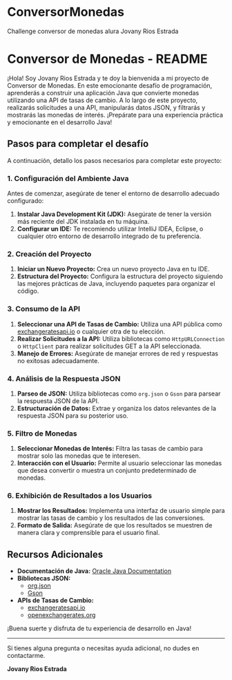 # ConversorMonedas
Challenge conversor de monedas alura Jovany Rios Estrada

# Conversor de Monedas - README

¡Hola! Soy Jovany Rios Estrada y te doy la bienvenida a mi proyecto de Conversor de Monedas. En este emocionante desafío de programación, aprenderás a construir una aplicación Java que convierte monedas utilizando una API de tasas de cambio. A lo largo de este proyecto, realizarás solicitudes a una API, manipularás datos JSON, y filtrarás y mostrarás las monedas de interés. ¡Prepárate para una experiencia práctica y emocionante en el desarrollo Java!

## Pasos para completar el desafío

A continuación, detallo los pasos necesarios para completar este proyecto:

### 1. Configuración del Ambiente Java

Antes de comenzar, asegúrate de tener el entorno de desarrollo adecuado configurado:

1. **Instalar Java Development Kit (JDK):** Asegúrate de tener la versión más reciente del JDK instalada en tu máquina.
2. **Configurar un IDE:** Te recomiendo utilizar IntelliJ IDEA, Eclipse, o cualquier otro entorno de desarrollo integrado de tu preferencia.

### 2. Creación del Proyecto

1. **Iniciar un Nuevo Proyecto:** Crea un nuevo proyecto Java en tu IDE.
2. **Estructura del Proyecto:** Configura la estructura del proyecto siguiendo las mejores prácticas de Java, incluyendo paquetes para organizar el código.

### 3. Consumo de la API

1. **Seleccionar una API de Tasas de Cambio:** Utiliza una API pública como [exchangeratesapi.io](https://exchangeratesapi.io) o cualquier otra de tu elección.
2. **Realizar Solicitudes a la API:** Utiliza bibliotecas como `HttpURLConnection` o `HttpClient` para realizar solicitudes GET a la API seleccionada.
3. **Manejo de Errores:** Asegúrate de manejar errores de red y respuestas no exitosas adecuadamente.

### 4. Análisis de la Respuesta JSON

1. **Parseo de JSON:** Utiliza bibliotecas como `org.json` o `Gson` para parsear la respuesta JSON de la API.
2. **Estructuración de Datos:** Extrae y organiza los datos relevantes de la respuesta JSON para su posterior uso.

### 5. Filtro de Monedas

1. **Seleccionar Monedas de Interés:** Filtra las tasas de cambio para mostrar solo las monedas que te interesen.
2. **Interacción con el Usuario:** Permite al usuario seleccionar las monedas que desea convertir o muestra un conjunto predeterminado de monedas.

### 6. Exhibición de Resultados a los Usuarios

1. **Mostrar los Resultados:** Implementa una interfaz de usuario simple para mostrar las tasas de cambio y los resultados de las conversiones.
2. **Formato de Salida:** Asegúrate de que los resultados se muestren de manera clara y comprensible para el usuario final.

## Recursos Adicionales

- **Documentación de Java:** [Oracle Java Documentation](https://docs.oracle.com/en/java/)
- **Bibliotecas JSON:**
  - [org.json](https://stleary.github.io/JSON-java/)
  - [Gson](https://github.com/google/gson)
- **APIs de Tasas de Cambio:**
  - [exchangeratesapi.io](https://exchangeratesapi.io)
  - [openexchangerates.org](https://openexchangerates.org)

¡Buena suerte y disfruta de tu experiencia de desarrollo en Java!

---

Si tienes alguna pregunta o necesitas ayuda adicional, no dudes en contactarme.

**Jovany Rios Estrada**
